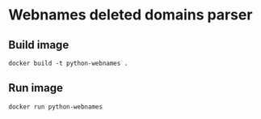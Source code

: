 # Webnames deleted domains parser

## Build image

`docker build -t python-webnames .`

## Run image

`docker run python-webnames`